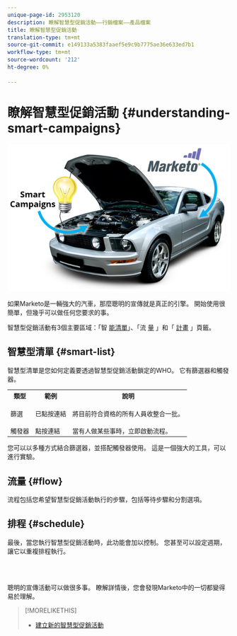 ```yaml
---
unique-page-id: 2953120
description: 瞭解智慧型促銷活動——行銷檔案——產品檔案
title: 瞭解智慧型促銷活動
translation-type: tm+mt
source-git-commit: e149133a5383faaef5e9c9b7775ae36e633ed7b1
workflow-type: tm+mt
source-wordcount: '212'
ht-degree: 0%

---
```



# 瞭解智慧型促銷活動 {#understanding-smart-campaigns}

![](assets/image2014-12-24-11-3a37-3a0.png)

如果Marketo是一輛強大的汽車，那麼聰明的宣傳就是真正的引擎。 開始使用很簡單，但幾乎可以做任何您要求的事。

智慧型促銷活動有3個主要區域：「智 [能清單](../../../product-docs/core-marketo-concepts/smart-lists-and-static-lists/understanding-smart-lists.md)」、「流 [量](http://docs.marketo.com/display/DOCS/Flow+Actions) 」和「 [計畫](using-smart-campaigns/schedule-a-recurring-batch-campaign.md) 」頁籤。

## 智慧型清單 {#smart-list}

智慧型清單是您如何定義要透過智慧型促銷活動鎖定的WHO。 它有篩選器和觸發器。

<table> 
 <tbody> 
  <tr> 
   <th>類型</th> 
   <th>範例</th> 
   <th>說明</th> 
  </tr> 
  <tr> 
   <td>篩選</td> 
   <td>已點按連結</td> 
   <td><p>將目前符合資格的所有人員收整合一批。</p></td> 
  </tr> 
  <tr> 
   <td colspan="1">觸發器</td> 
   <td colspan="1">點按連結</td> 
   <td colspan="1">當有人做某些事時，立即啟動流程。</td> 
  </tr> 
 </tbody> 
</table>

您可以以多種方式結合篩選器，並搭配觸發器使用。 這是一個強大的工具，可以進行實驗。

## 流量 {#flow}

流程包括您希望智慧型促銷活動執行的步驟，包括等待步驟和分割選項。

## 排程 {#schedule}

最後，當您執行智慧型促銷活動時，此功能會加以控制。 您甚至可以設定週期，讓它以重複排程執行。

<br> 

聰明的宣傳活動可以做很多事。 瞭解詳情後，您會發現Marketo中的一切都變得易於理解。

>[!MORELIKETHIS]
>
>* [建立新的智慧型促銷活動](creating-a-smart-campaign/create-a-new-smart-campaign.md)

